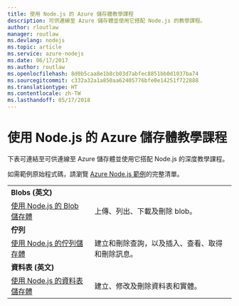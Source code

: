 ```yaml
---
title: 使用 Node.js 的 Azure 儲存體教學課程
description: 可供連線至 Azure 儲存體並使用它搭配 Node.js 的教學課程。
author: rloutlaw
manager: routlaw
ms.devlang: nodejs
ms.topic: article
ms.service: azure-nodejs
ms.date: 06/17/2017
ms.author: routlaw
ms.openlocfilehash: 8d0b5caa8e1b8cb03d7abfec8851bb0d1037ba74
ms.sourcegitcommit: c332a32a1a850aa62405776bfe0e14251f722888
ms.translationtype: HT
ms.contentlocale: zh-TW
ms.lasthandoff: 05/17/2018
---
```

# <a name="azure-storage-with-nodejs-tutorials"></a>使用 Node.js 的 Azure 儲存體教學課程

下表可連結至可供連線至 Azure 儲存體並使用它搭配 Node.js 的深度教學課程。

如需範例原始程式碼，請瀏覽 [Azure Node.js 範例](https://azure.microsoft.com/resources/samples/?term=nodejs)的完整清單。

| | |
|---|---|
| **Blobs (英文)** ||
| [使用 Node.js 的 Blob 儲存體](http://docs.microsoft.com/azure/storage/storage-nodejs-how-to-use-blob-storage?toc=/azure/node/toc.json&bc=/azure/node/toc.json) | 上傳、列出、下載及刪除 blob。 |
| **佇列** ||
| [使用 Node.js 的佇列儲存體](http://docs.microsoft.com/azure/storage/storage-nodejs-how-to-use-queues?toc=/azure/node/toc.json&bc=/azure/node/toc.json) | 建立和刪除查詢，以及插入、查看、取得和刪除訊息。 |
| **資料表 (英文)** ||
| [使用 Node.js 的資料表儲存體](http://docs.microsoft.com/azure/storage/storage-nodejs-how-to-use-table-storage?toc=/azure/node/toc.json&bc=/azure/node/toc.json) | 建立、修改及刪除資料表和實體。 |
